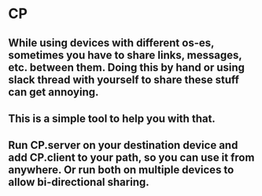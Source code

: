 # CP

## While using devices with different os-es, sometimes you have to share links, messages, etc. between them. Doing this by hand or using slack thread with yourself to share these stuff can get annoying.

## This is a simple tool to help you with that.

## Run CP.server on your destination device and add CP.client to your path, so you can use it from anywhere. Or run both on multiple devices to allow bi-directional sharing.
